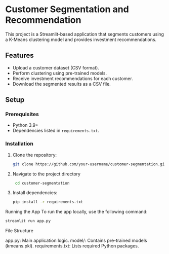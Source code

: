 # Customer Segmentation and Recommendation

This project is a Streamlit-based application that segments customers using a K-Means clustering model and provides investment recommendations.

## Features
- Upload a customer dataset (CSV format).
- Perform clustering using pre-trained models.
- Receive investment recommendations for each customer.
- Download the segmented results as a CSV file.

## Setup

### Prerequisites
- Python 3.9+
- Dependencies listed in `requirements.txt`.

### Installation
1. Clone the repository:
   ```bash
   git clone https://github.com/your-username/customer-segmentation.git

2. Navigate to the project directory
   ```bash
    cd customer-segmentation

3. Install dependencies:
   ```bash
   pip install -r requirements.txt

Running the App
To run the app locally, use the following command:

   ```bash
streamlit run app.py
```

File Structure

app.py: Main application logic.
model/: Contains pre-trained models (kmeans.pkl).
requirements.txt: Lists required Python packages.
